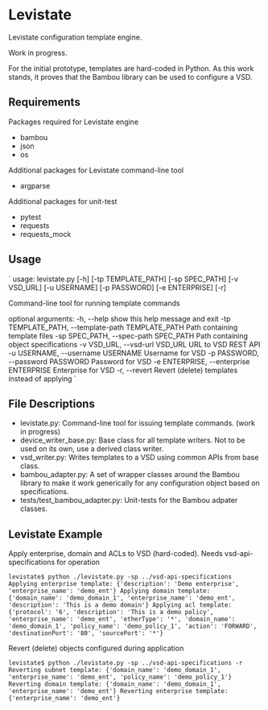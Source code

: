# Levistate
Levistate configuration template engine.

Work in progress.

For the initial prototype, templates are hard-coded in Python.  As this work
stands, it proves that the Bambou library can be used to configure a VSD.

## Requirements
Packages required for Levistate engine
* bambou
* json
* os

Additional packages for Levistate command-line tool
- argparse

Additional packages for unit-test
* pytest
* requests
* requests_mock

## Usage

`
usage: levistate.py [-h] [-tp TEMPLATE_PATH] [-sp SPEC_PATH] [-v VSD_URL]
                    [-u USERNAME] [-p PASSWORD] [-e ENTERPRISE] [-r]

Command-line tool for running template commands

optional arguments:
  -h, --help            show this help message and exit
  -tp TEMPLATE_PATH, --template-path TEMPLATE_PATH
                        Path containing template files
  -sp SPEC_PATH, --spec-path SPEC_PATH
                        Path containing object specifications
  -v VSD_URL, --vsd-url VSD_URL
                        URL to VSD REST API
  -u USERNAME, --username USERNAME
                        Username for VSD
  -p PASSWORD, --password PASSWORD
                        Password for VSD
  -e ENTERPRISE, --enterprise ENTERPRISE
                        Enterprise for VSD
  -r, --revert          Revert (delete) templates instead of applying
`

## File Descriptions
* levistate.py: Command-line tool for issuing template commands. (work in
progress)
* device_writer_base.py: Base class for all template writers.  Not to be used
on its own, use a derived class writer.
* vsd_writer.py: Writes templates to a VSD using common APIs from base class.
* bambou_adapter.py: A set of wrapper classes around the Bambou library to make
it work generically for any configuration object based on specifications.
* tests/test_bambou_adapter.py: Unit-tests for the Bambou adpater classes.

## Levistate Example

Apply enterprise, domain and ACLs to VSD (hard-coded).  Needs
vsd-api-specifications for operation

`
levistate$ python ./levistate.py -sp ../vsd-api-specifications
Applying enterprise template: {'description': 'Demo enterprise', 'enterprise_name': 'demo_ent'}
Applying domain template: {'domain_name': 'demo_domain_1', 'enterprise_name': 'demo_ent', 'description': 'This is a demo domain'}
Applying acl template: {'protocol': '6', 'description': 'This is a demo policy', 'enterprise_name': 'demo_ent', 'etherType': '*', 'domain_name': 'demo_domain_1', 'policy_name': 'demo_policy_1', 'action': 'FORWARD', 'destinationPort': '80', 'sourcePort': '*'}
`

Revert (delete) objects configured during application

`
levistate$ python ./levistate.py -sp ../vsd-api-specifications -r
Reverting subnet template: {'domain_name': 'demo_domain_1', 'enterprise_name': 'demo_ent', 'policy_name': 'demo_policy_1'}
Reverting domain template: {'domain_name': 'demo_domain_1', 'enterprise_name': 'demo_ent'}
Reverting enterprise template: {'enterprise_name': 'demo_ent'}
`
